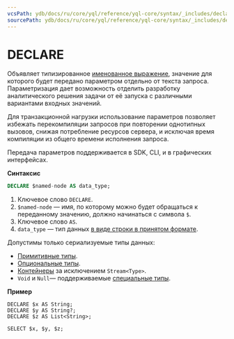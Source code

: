 ```yaml
---
vcsPath: ydb/docs/ru/core/yql/reference/yql-core/syntax/_includes/declare/general.md
sourcePath: ydb/docs/ru/core/yql/reference/yql-core/syntax/_includes/declare/general.md
---
```

# DECLARE

Объявляет типизированное [именованное выражение](../../expressions.md#named-nodes), значение для которого будет передано параметром отдельно от текста запроса. Параметризация дает возможность отделить разработку аналитического решения задачи от её запуска с различными вариантами входных значений.

Для транзакционной нагрузки использование параметров позволяет избежать перекомпиляции запросов при повторении однотипных вызовов, снижая потребление ресурсов сервера, и исключая время компиляции из общего времени исполнения запроса.

Передача параметров поддерживается в SDK, CLI, и в графических интерфейсах.

**Синтаксис**

```sql
DECLARE $named-node AS data_type;
```
1. Ключевое слово `DECLARE`.
1. `$named-node` — имя, по которому можно будет обращаться к переданному значению, должно начинаться с символа `$`.
1. Ключевое слово `AS`.
1. `data_type` — тип данных [в виде строки в принятом формате](../../../types/type_string.md).

Допустимы только сериализуемые типы данных:

* [Примитивные типы](../../../types/primitive.md).
* [Опциональные типы](../../../types/optional.md). 
* [Контейнеры](../../../types/containers.md) за исключением `Stream<Type>`.
* `Void` и `Null`— поддерживаемые [специальные типы](../../../types/special.md).

**Пример**

``` yql
DECLARE $x AS String;
DECLARE $y AS String?;
DECLARE $z AS List<String>;

SELECT $x, $y, $z;
```

